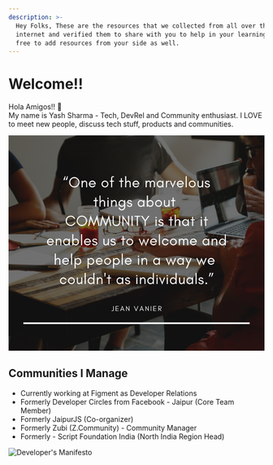 ```yaml
---
description: >-
  Hey Folks, These are the resources that we collected from all over the
  internet and verified them to share with you to help in your learning. Feel
  free to add resources from your side as well.
---
```


# Welcome!!

Hola Amigos!! :wave: \
My name is Yash Sharma - Tech, DevRel and Community enthusiast. I LOVE to meet new people, discuss tech stuff, products and communities.

![](<.gitbook/assets/Modern Photo Events and Education Facebook Post.png>)

## Communities I Manage

* Currently working at Figment as Developer Relations
* Formerly Developer Circles from Facebook - Jaipur (Core Team Member)
* Formerly JaipurJS (Co-organizer)
* Formerly Zubi (Z.Community) - Community Manager
* Formerly - Script Foundation India (North India Region Head)

![Developer's Manifesto](.gitbook/assets/ezgif.com-webp-to-png.png)
